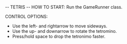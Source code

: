 -- TETRIS -- 
HOW TO START:
Run the GameRunner class.

CONTROL OPTIONS:
- Use the left- and rightarrow to move sideways.
- Use the up- and downarrow to rotate the tetromino.
- Press/hold space to drop the tetronimo faster.